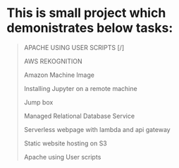 # This is small project which demonistrates below tasks:

>APACHE USING USER SCRIPTS [/]
>
>AWS REKOGNITION
>
>Amazon Machine Image
>
>Installing Jupyter on a remote machine
>
>Jump box
>
>Managed Relational Database Service
>
>Serverless webpage with lambda and api gateway
>
>Static website hosting on S3
>
>Apache using User scripts
